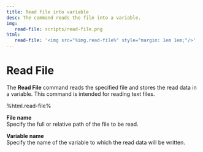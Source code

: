 ```yaml
---
title: Read file into variable
desc: The command reads the file into a variable.
img:
   read-file: scripts/read-file.png
html:
   read-file: '<img src="%img.read-file%" style="margin: 1em 1em;"/>'
---
```

# Read File

The **Read File** command reads the specified file and stores the read data in a variable. This command is intended for reading text files.

%html.read-file%

**File name**  
Specify the full or relative path of the file to be read.

**Variable name**  
Specify the name of the variable to which the read data will be written.
